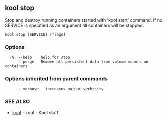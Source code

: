 ## kool stop

Stop and destroy running containers started with 'kool start' command. If no SERVICE is specified as an argument all containers will be stopped.

```
kool stop [SERVICE] [flags]
```

### Options

```
  -h, --help    help for stop
      --purge   Remove all persistent data from volume mounts on containers
```

### Options inherited from parent commands

```
      --verbose   increases output verbosity
```

### SEE ALSO

* [kool](kool)	 - kool - Kool stuff

